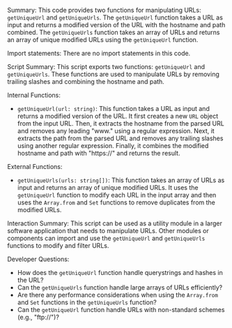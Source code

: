 Summary:
This code provides two functions for manipulating URLs: `getUniqueUrl` and `getUniqueUrls`. The `getUniqueUrl` function takes a URL as input and returns a modified version of the URL with the hostname and path combined. The `getUniqueUrls` function takes an array of URLs and returns an array of unique modified URLs using the `getUniqueUrl` function.

Import statements:
There are no import statements in this code.

Script Summary:
This script exports two functions: `getUniqueUrl` and `getUniqueUrls`. These functions are used to manipulate URLs by removing trailing slashes and combining the hostname and path.

Internal Functions:
- `getUniqueUrl(url: string)`: This function takes a URL as input and returns a modified version of the URL. It first creates a new `URL` object from the input URL. Then, it extracts the hostname from the parsed URL and removes any leading "www." using a regular expression. Next, it extracts the path from the parsed URL and removes any trailing slashes using another regular expression. Finally, it combines the modified hostname and path with "https://" and returns the result.

External Functions:
- `getUniqueUrls(urls: string[])`: This function takes an array of URLs as input and returns an array of unique modified URLs. It uses the `getUniqueUrl` function to modify each URL in the input array and then uses the `Array.from` and `Set` functions to remove duplicates from the modified URLs.

Interaction Summary:
This script can be used as a utility module in a larger software application that needs to manipulate URLs. Other modules or components can import and use the `getUniqueUrl` and `getUniqueUrls` functions to modify and filter URLs.

Developer Questions:
- How does the `getUniqueUrl` function handle querystrings and hashes in the URL?
- Can the `getUniqueUrls` function handle large arrays of URLs efficiently?
- Are there any performance considerations when using the `Array.from` and `Set` functions in the `getUniqueUrls` function?
- Can the `getUniqueUrl` function handle URLs with non-standard schemes (e.g., "ftp://")?